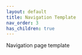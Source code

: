 ```yaml
---
layout: default
title: Navigation Template
nav_order: 3
has_children: true
---
```


Navigation page template
